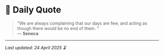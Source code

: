 # 📜 Daily Quote

> "We are always complaining that our days are few, and acting as though there would be no end of them.  "  
> — **Seneca**

---

_Last updated: 24 April 2025 ⏳_
